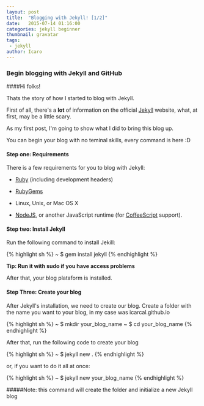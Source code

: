 ```yaml
---
layout: post
title:  "Blogging with Jekyll! [1/2]"
date:   2015-07-14 01:16:00
categories: jekyll beginner
thumbnail: gravatar
tags:
 - jekyll
author: Icaro
---
```


### Begin blogging with Jekyll and GitHub

####Hi folks!

Thats the story of how I started to blog with Jekyll.

First of all, there's a **lot** of information on the official [Jekyll] website, what, at first, may be a little scary.

As my first post, I'm going to show what I did to bring this blog up.

You can begin your blog with no teminal skills, every command is here :D

#### Step one: Requirements

There is a few requirements for you to blog with Jekyll:
 
 - [Ruby]  \(including development headers\)

 - [RubyGems]
 
 - Linux, Unix, or Mac OS X
 
 - [NodeJS], or another JavaScript runtime (for [CoffeeScript] support).

#### Step two: Install Jekyll

Run the following command to install Jekill:

{% highlight sh %}
~ $ gem install jekyll
{% endhighlight %}

**Tip: Run it with sudo if you have access problems**

After that, your blog plataform is installed.

#### Step Three: Create your blog

After Jekyll's installation, we need to create our blog.
Create a folder with the name you want to your blog, in my case was icarcal.github.io

{% highlight sh %}
~ $ mkdir your_blog_name
~ $ cd your_blog_name
{% endhighlight %}

After that, run the following code to create your blog

{% highlight sh %}
~ $ jekyll new .
{% endhighlight %}

or, if you want to do it all at once:  

{% highlight sh %}
~ $ jekyll new your_blog_name
{% endhighlight %}

#####Note: this command will create the folder and initialize a new Jekyll blog


[Jekyll]: http://jekyllrb.com/
[Ruby]: https://www.ruby-lang.org/en/downloads/
[Rubygems]: https://rubygems.org/pages/download
[NodeJS]: https://nodejs.org/
[CoffeeScript]: http://coffeescript.org/
